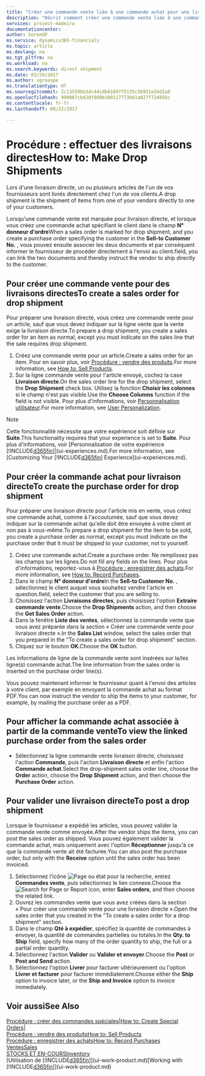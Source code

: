 ```yaml
---
title: "Créer une commande vente liée à une commande achat pour une livraison directe | Microsoft Docs"
description: "Décrit comment créer une commande vente liée à une commande achat pour permettre la livraison directe du fournisseur au client."
services: project-madeira
documentationcenter: 
author: SorenGP
ms.service: dynamics365-financials
ms.topic: article
ms.devlang: na
ms.tgt_pltfrm: na
ms.workload: na
ms.search.keywords: direct shipment
ms.date: 03/29/2017
ms.author: sgroespe
ms.translationtype: HT
ms.sourcegitcommit: 2c13559bb3dc44cdb61697f5135c5b931e34d2a8
ms.openlocfilehash: 990867cb428f860b1001177738d1a027f72485bc
ms.contentlocale: fr-fr
ms.lasthandoff: 09/22/2017

---
```

# <a name="how-to-make-drop-shipments"></a><span data-ttu-id="8d39e-103">Procédure : effectuer des livraisons directes</span><span class="sxs-lookup"><span data-stu-id="8d39e-103">How to: Make Drop Shipments</span></span>
<span data-ttu-id="8d39e-104">Lors d'une livraison directe, un ou plusieurs articles de l'un de vos fournisseurs sont livrés directement chez l'un de vos clients.</span><span class="sxs-lookup"><span data-stu-id="8d39e-104">A drop shipment is the shipment of items from one of your vendors directly to one of your customers.</span></span>

<span data-ttu-id="8d39e-105">Lorsqu'une commande vente est marquée pour livraison directe, et lorsque vous créez une commande achat spécifiant le client dans le champ **N° donneur d'ordre**</span><span class="sxs-lookup"><span data-stu-id="8d39e-105">When a sales order is marked for drop shipment, and you create a purchase order specifying the customer in the **Sell-to Customer No.**</span></span> <span data-ttu-id="8d39e-106">, vous pouvez ensuite associer les deux documents et par conséquent informer le fournisseur de procéder directement à l'envoi au client.</span><span class="sxs-lookup"><span data-stu-id="8d39e-106">field, you can link the two documents and thereby instruct the vendor to ship directly to the customer.</span></span>

## <a name="to-create-a-sales-order-for-drop-shipment"></a><span data-ttu-id="8d39e-107">Pour créer une commande vente pour des livraisons directes</span><span class="sxs-lookup"><span data-stu-id="8d39e-107">To create a sales order for drop shipment</span></span>
<span data-ttu-id="8d39e-108">Pour préparer une livraison directe, vous créez une commande vente pour un article, sauf que vous devez indiquer sur la ligne vente que la vente exige la livraison directe.</span><span class="sxs-lookup"><span data-stu-id="8d39e-108">To prepare a drop shipment, you create a sales order for an item as normal, except you must indicate on the sales line that the sale requires drop shipment.</span></span>

1. <span data-ttu-id="8d39e-109">Créez une commande vente pour un article.</span><span class="sxs-lookup"><span data-stu-id="8d39e-109">Create a sales order for an item.</span></span> <span data-ttu-id="8d39e-110">Pour en savoir plus, voir [Procédure : vendre des produits](sales-how-sell-products.md).</span><span class="sxs-lookup"><span data-stu-id="8d39e-110">For more information, see [How to: Sell Products](sales-how-sell-products.md).</span></span>
2. <span data-ttu-id="8d39e-111">Sur la ligne commande vente pour l'article envoyé, cochez la case **Livraison directe**.</span><span class="sxs-lookup"><span data-stu-id="8d39e-111">On the sales order line for the drop shipment, select the **Drop Shipment** check box.</span></span> <span data-ttu-id="8d39e-112">Utilisez la fonction **Choisir les colonnes** si le champ n'est pas visible.</span><span class="sxs-lookup"><span data-stu-id="8d39e-112">Use the **Choose Columns** function if the field is not visible.</span></span> <span data-ttu-id="8d39e-113">Pour plus d'informations, voir [Personnalisation utilisateur](ui-user-personalization.md).</span><span class="sxs-lookup"><span data-stu-id="8d39e-113">For more information, see [User Personalization](ui-user-personalization.md).</span></span>

> [!NOTE]  
>   <span data-ttu-id="8d39e-114">Cette fonctionnalité nécessite que votre expérience soit définie sur **Suite**.</span><span class="sxs-lookup"><span data-stu-id="8d39e-114">This functionality requires that your experience is set to **Suite**.</span></span> <span data-ttu-id="8d39e-115">Pour plus d'informations, voir [Personnalisation de votre expérience [!INCLUDE[d365fin](includes/d365fin_md.md)]](ui-experiences.md).</span><span class="sxs-lookup"><span data-stu-id="8d39e-115">For more information, see [Customizing Your [!INCLUDE[d365fin](includes/d365fin_md.md)] Experience](ui-experiences.md).</span></span>

## <a name="to-create-the-purchase-order-for-drop-shipment"></a><span data-ttu-id="8d39e-116">Pour créer la commande achat pour livraison directe</span><span class="sxs-lookup"><span data-stu-id="8d39e-116">To create the purchase order for drop shipment</span></span>
<span data-ttu-id="8d39e-117">Pour préparer une livraison directe pour l'article mis en vente, vous créez une commande achat, comme à l'accoutumée, sauf que vous devez indiquer sur la commande achat qu'elle doit être envoyée à votre client et non pas à vous-même.</span><span class="sxs-lookup"><span data-stu-id="8d39e-117">To prepare a drop shipment for the item to be sold, you create a purchase order as normal, except you must indicate on the purchase order that it must be shipped to your customer, not to yourself.</span></span>

1. <span data-ttu-id="8d39e-118">Créez une commande achat.</span><span class="sxs-lookup"><span data-stu-id="8d39e-118">Create a purchase order.</span></span> <span data-ttu-id="8d39e-119">Ne remplissez pas les champs sur les lignes.</span><span class="sxs-lookup"><span data-stu-id="8d39e-119">Do not fill any fields on the lines.</span></span> <span data-ttu-id="8d39e-120">Pour plus d'informations, reportez-vous à [Procédure : enregistrer des achats](purchasing-how-record-purchases.md).</span><span class="sxs-lookup"><span data-stu-id="8d39e-120">For more information, see [How to: Record Purchases](purchasing-how-record-purchases.md).</span></span>
2. <span data-ttu-id="8d39e-121">Dans le champ **N° donneur d'ordre**</span><span class="sxs-lookup"><span data-stu-id="8d39e-121">In the **Sell-to Customer No.**</span></span> <span data-ttu-id="8d39e-122">, sélectionnez le client auquel vous souhaitez vendre l'article en question.</span><span class="sxs-lookup"><span data-stu-id="8d39e-122">field, select the customer that you are selling to.</span></span>
3. <span data-ttu-id="8d39e-123">Choisissez l'action **Livraisons directes**, puis choisissez l'option **Extraire commande vente**.</span><span class="sxs-lookup"><span data-stu-id="8d39e-123">Choose the **Drop Shipments** action, and then choose the **Get Sales Order** action.</span></span>
4. <span data-ttu-id="8d39e-124">Dans la fenêtre **Liste des ventes**, sélectionnez la commande vente que vous avez préparée dans la section « Créer une commande vente pour livraison directe ».</span><span class="sxs-lookup"><span data-stu-id="8d39e-124">In the **Sales List** window, select the sales order that you prepared in the "To create a sales order for drop shipment" section.</span></span>
5. <span data-ttu-id="8d39e-125">Cliquez sur le bouton **OK**.</span><span class="sxs-lookup"><span data-stu-id="8d39e-125">Choose the **OK** button.</span></span>

<span data-ttu-id="8d39e-126">Les informations de ligne de la commande vente sont insérées sur la/les ligne(s) commande achat.</span><span class="sxs-lookup"><span data-stu-id="8d39e-126">The line information from the sales order is inserted on the purchase order line(s).</span></span>

<span data-ttu-id="8d39e-127">Vous pouvez maintenant informer le fournisseur quant à l'envoi des articles à votre client, par exemple en envoyant la commande achat au format PDF.</span><span class="sxs-lookup"><span data-stu-id="8d39e-127">You can now instruct the vendor to ship the items to your customer, for example, by mailing the purchase order as a PDF.</span></span>     

## <a name="to-view-the-linked-purchase-order-from-the-sales-order"></a><span data-ttu-id="8d39e-128">Pour afficher la commande achat associée à partir de la commande vente</span><span class="sxs-lookup"><span data-stu-id="8d39e-128">To view the linked purchase order from the sales order</span></span>
* <span data-ttu-id="8d39e-129">Sélectionnez la ligne commande vente livraison directe, choisissez l'action **Commande**, puis l'action **Livraison directe** et enfin l'action **Commande achat**.</span><span class="sxs-lookup"><span data-stu-id="8d39e-129">Select the drop-shipment sales order line, choose the **Order** action, choose the **Drop Shipment** action, and then choose the **Purchase Order** action.</span></span>

## <a name="to-post-a-drop-shipment"></a><span data-ttu-id="8d39e-130">Pour valider une livraison directe</span><span class="sxs-lookup"><span data-stu-id="8d39e-130">To post a drop shipment</span></span>
<span data-ttu-id="8d39e-131">Lorsque le fournisseur a expédié les articles, vous pouvez valider la commande vente comme envoyée.</span><span class="sxs-lookup"><span data-stu-id="8d39e-131">After the vendor ships the items, you can post the sales order as shipped.</span></span> <span data-ttu-id="8d39e-132">Vous pouvez également valider la commande achat, mais uniquement avec l'option **Réceptionner** jusqu'à ce que la commande vente ait été facturée.</span><span class="sxs-lookup"><span data-stu-id="8d39e-132">You can also post the purchase order, but only with the **Receive** option until the sales order has been invoiced.</span></span>

1. <span data-ttu-id="8d39e-133">Sélectionnez l'icône ![Page ou état pour la recherche](media/ui-search/search_small.png "Page ou état pour la recherche"), entrez **Commandes vente**, puis sélectionnez le lien connexe.</span><span class="sxs-lookup"><span data-stu-id="8d39e-133">Choose the ![Search for Page or Report](media/ui-search/search_small.png "Search for Page or Report icon") icon, enter **Sales orders**, and then choose the related link.</span></span>
2. <span data-ttu-id="8d39e-134">Ouvrez les commandes vente que vous avez créées dans la section « Pour créer une commande vente pour une livraison directe ».</span><span class="sxs-lookup"><span data-stu-id="8d39e-134">Open the sales order that you created in the "To create a sales order for a drop shipment" section.</span></span>
3. <span data-ttu-id="8d39e-135">Dans le champ **Qté à expédier**, spécifiez la quantité de commandes à envoyer, la quantité de commandes partielles ou totales.</span><span class="sxs-lookup"><span data-stu-id="8d39e-135">In the **Qty. to Ship** field, specify how many of the order quantity to ship, the full or a partial order quantity.</span></span>
4. <span data-ttu-id="8d39e-136">Sélectionnez l'action **Valider** ou **Valider et envoyer**.</span><span class="sxs-lookup"><span data-stu-id="8d39e-136">Choose the **Post** or **Post and Send** action.</span></span>
5. <span data-ttu-id="8d39e-137">Sélectionnez l'option **Livrer** pour facturer ultérieurement ou l'option **Livrer et facturer** pour facturer immédiatement.</span><span class="sxs-lookup"><span data-stu-id="8d39e-137">Choose either the **Ship** option to invoice later, or the **Ship and Invoice** option to invoice immediately.</span></span>

## <a name="see-also"></a><span data-ttu-id="8d39e-138">Voir aussi</span><span class="sxs-lookup"><span data-stu-id="8d39e-138">See Also</span></span>
<span data-ttu-id="8d39e-139">[Procédure : créer des commandes spéciales](sales-how-to-create-special-orders.md)|</span><span class="sxs-lookup"><span data-stu-id="8d39e-139">[How to: Create Special Orders](sales-how-to-create-special-orders.md)|</span></span>  
[<span data-ttu-id="8d39e-140">Procédure : vendre des produits</span><span class="sxs-lookup"><span data-stu-id="8d39e-140">How to: Sell Products</span></span>](sales-how-sell-products.md)  
[<span data-ttu-id="8d39e-141">Procédure : enregistrer des achats</span><span class="sxs-lookup"><span data-stu-id="8d39e-141">How to: Record Purchases</span></span>](purchasing-how-record-purchases.md)  
[<span data-ttu-id="8d39e-142">Ventes</span><span class="sxs-lookup"><span data-stu-id="8d39e-142">Sales</span></span>](sales-manage-sales.md)  
[<span data-ttu-id="8d39e-143">STOCKS ET EN-COURS</span><span class="sxs-lookup"><span data-stu-id="8d39e-143">Inventory</span></span>](inventory-manage-inventory.md)  
<span data-ttu-id="8d39e-144">[Utilisation de [!INCLUDE[d365fin](includes/d365fin_md.md)]](ui-work-product.md)</span><span class="sxs-lookup"><span data-stu-id="8d39e-144">[Working with [!INCLUDE[d365fin](includes/d365fin_md.md)]](ui-work-product.md)</span></span>

